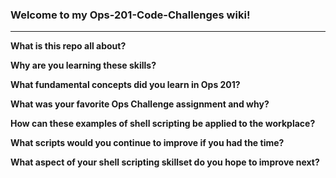 ### **Welcome to my Ops-201-Code-Challenges wiki!**
---------------------------------------------------

**What is this repo all about?**

**Why are you learning these skills?**

**What fundamental concepts did you learn in Ops 201?**

**What was your favorite Ops Challenge assignment and why?**

**How can these examples of shell scripting be applied to the workplace?**

**What scripts would you continue to improve if you had the time?**

**What aspect of your shell scripting skillset do you hope to improve next?**